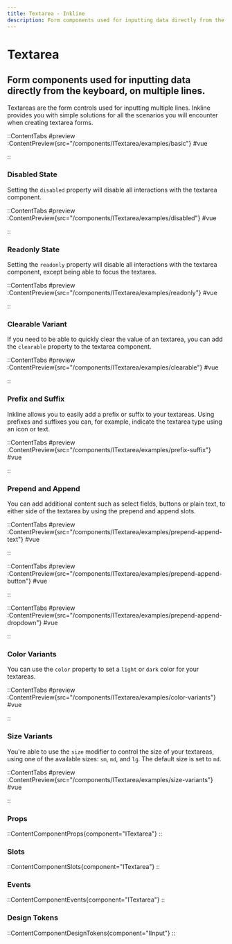 ```yaml
---
title: Textarea - Inkline
description: Form components used for inputting data directly from the keyboard, on multiple lines.
---
```


# Textarea
## Form components used for inputting data directly from the keyboard, on multiple lines.

Textareas are the form controls used for inputting multiple lines. Inkline provides you with simple solutions for all the scenarios you will encounter when creating textarea forms.

::ContentTabs
#preview
:ContentPreview{src="/components/ITextarea/examples/basic"}
#vue
<!-- Autodocs{src="@inkline/inkline/components/ITextarea/examples/basic.raw.vue" lang="vue"} -->
::

### Disabled State
Setting the `disabled` property will disable all interactions with the textarea component.

::ContentTabs
#preview
:ContentPreview{src="/components/ITextarea/examples/disabled"}
#vue
<!-- Autodocs{src="@inkline/inkline/components/ITextarea/examples/disabled.raw.vue" lang="vue"} -->
::


### Readonly State
Setting the `readonly` property will disable all interactions with the textarea component, except being able to focus the textarea.

::ContentTabs
#preview
:ContentPreview{src="/components/ITextarea/examples/readonly"}
#vue
<!-- Autodocs{src="@inkline/inkline/components/ITextarea/examples/readonly.raw.vue" lang="vue"} -->
::


### Clearable Variant
If you need to be able to quickly clear the value of an textarea, you can add the `clearable` property to the textarea component.

::ContentTabs
#preview
:ContentPreview{src="/components/ITextarea/examples/clearable"}
#vue
<!-- Autodocs{src="@inkline/inkline/components/ITextarea/examples/clearable.raw.vue" lang="vue"} -->
::


### Prefix and Suffix
Inkline allows you to easily add a prefix or suffix to your textareas. Using prefixes and suffixes you can, for example, indicate the textarea type using an icon or text. 

::ContentTabs
#preview
:ContentPreview{src="/components/ITextarea/examples/prefix-suffix"}
#vue
<!-- Autodocs{src="@inkline/inkline/components/ITextarea/examples/prefix-suffix.raw.vue" lang="vue"} -->
::


### Prepend and Append
You can add additional content such as select fields, buttons or plain text, to either side of the textarea by using the prepend and append slots.

::ContentTabs
#preview
:ContentPreview{src="/components/ITextarea/examples/prepend-append-text"}
#vue
<!-- Autodocs{src="@inkline/inkline/components/ITextarea/examples/prepend-append-text.raw.vue" lang="vue"} -->
::

::ContentTabs
#preview
:ContentPreview{src="/components/ITextarea/examples/prepend-append-button"}
#vue
<!-- Autodocs{src="@inkline/inkline/components/ITextarea/examples/prepend-append-button.raw.vue" lang="vue"} -->
::

::ContentTabs
#preview
:ContentPreview{src="/components/ITextarea/examples/prepend-append-dropdown"}
#vue
<!-- Autodocs{src="@inkline/inkline/components/ITextarea/examples/prepend-append-dropdown.raw.vue" lang="vue"} -->
::


### Color Variants
You can use the `color` property to set a `light` or `dark` color for your textareas.

::ContentTabs
#preview
:ContentPreview{src="/components/ITextarea/examples/color-variants"}
#vue
<!-- Autodocs{src="@inkline/inkline/components/ITextarea/examples/color-variants.raw.vue" lang="vue"} -->
::


### Size Variants
You're able to use the `size` modifier to control the size of your textareas, using one of the available sizes: `sm`, `md`, and `lg`. The default size is set to `md`.

::ContentTabs
#preview
:ContentPreview{src="/components/ITextarea/examples/size-variants"}
#vue
<!-- Autodocs{src="@inkline/inkline/components/ITextarea/examples/size-variants.raw.vue" lang="vue"} -->
::


### Props
::ContentComponentProps{component="ITextarea"}
::

### Slots
::ContentComponentSlots{component="ITextarea"}
::

### Events
::ContentComponentEvents{component="ITextarea"}
::

### Design Tokens
::ContentComponentDesignTokens{component="IInput"}
::
